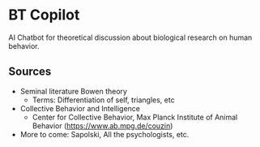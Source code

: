 # BT Copilot

AI Chatbot for theoretical discussion about biological research on human
behavior.

## Sources

- Seminal literature Bowen theory
    - Terms: Differentiation of self, triangles, etc
- Collective Behavior and Intelligence
    - Center for Collective Behavior, Max Planck Institute of Animal Behavior (https://www.ab.mpg.de/couzin)
- More to come: Sapolski, All the psychologists, etc.